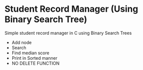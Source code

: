 # Student Record Manager (Using Binary Search Tree)
Simple student record manager in C using Binary Search Trees
- Add node
- Search 
- Find median score
- Print in Sorted manner
- NO DELETE FUNCTION
